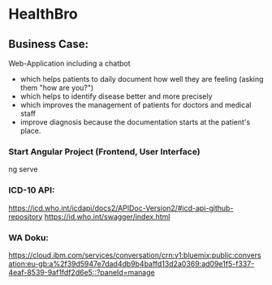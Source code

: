 # HealthBro

## Business Case:

Web-Application including a chatbot
- which helps patients to daily document how well they are feeling (asking them "how are you?")
- which helps to identify disease better and more precisely
- which improves the management of patients for doctors and medical staff
- improve diagnosis because the documentation starts at the patient's place.


### Start Angular Project (Frontend, User Interface)

ng serve


### ICD-10 API:
https://icd.who.int/icdapi/docs2/APIDoc-Version2/#icd-api-github-repository
https://id.who.int/swagger/index.html
 
### WA Doku:
https://cloud.ibm.com/services/conversation/crn:v1:bluemix:public:conversation:eu-gb:a%2f39d5947e7dad4db9b4baffd13d2a0369:ad09e1f5-f337-4eaf-8539-9af1fdf2d6e5::?paneId=manage
 
